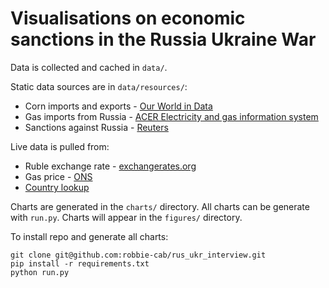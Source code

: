 # Visualisations on economic sanctions in the Russia Ukraine War

Data is collected and cached in `data/`. 

Static data sources are in `data/resources/`:

- Corn imports and exports - [Our World in Data](https://ourworldindata.org/explorers/global-food)
- Gas imports from Russia - [ACER Electricity and gas information system](https://aegis.acer.europa.eu/chest/dataitems/214/view)
- Sanctions against Russia -  [Reuters](https://graphics.reuters.com/UKRAINE-CRISIS/SANCTIONS/byvrjenzmve/)

Live data is pulled from:

- Ruble exchange rate - [exchangerates.org](https://www.exchangerates.org.uk/USD-RUB-exchange-rate-history.html)
- Gas price - [ONS](https://www.ons.gov.uk/economy/economicoutputandproductivity/output/datasets/systemaveragepricesapofgas)
- [Country lookup](https://www.iban.com/country-code)

Charts are generated in the `charts/` directory. All charts can be generate with `run.py`. Charts will appear in the `figures/` directory.

To install repo and generate all charts:

```
git clone git@github.com:robbie-cab/rus_ukr_interview.git
pip install -r requirements.txt
python run.py
```
